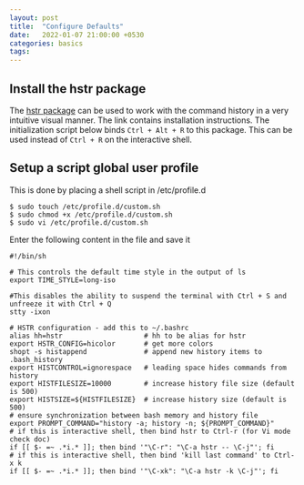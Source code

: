 ```yaml
---
layout: post
title:  "Configure Defaults"
date:   2022-01-07 21:00:00 +0530
categories: basics
tags: 
---
```


## Install the hstr package

The [hstr package](https://github.com/dvorka/hstr/) can be used to work with the command history in a very intuitive visual manner. The link contains installation instructions. The initialization script below binds `Ctrl + Alt + R` to this package. This can be used instead of `Ctrl + R` on the interactive shell.

## Setup a script global user profile

This is done by placing a shell script in /etc/profile.d

```
$ sudo touch /etc/profile.d/custom.sh
$ sudo chmod +x /etc/profile.d/custom.sh
$ sudo vi /etc/profile.d/custom.sh
```
Enter the following content in the file and save it
```
#!/bin/sh

# This controls the default time style in the output of ls
export TIME_STYLE=long-iso

#This disables the ability to suspend the terminal with Ctrl + S and unfreeze it with Ctrl + Q
stty -ixon

# HSTR configuration - add this to ~/.bashrc
alias hh=hstr                    # hh to be alias for hstr
export HSTR_CONFIG=hicolor       # get more colors
shopt -s histappend              # append new history items to .bash_history
export HISTCONTROL=ignorespace   # leading space hides commands from history
export HISTFILESIZE=10000        # increase history file size (default is 500)
export HISTSIZE=${HISTFILESIZE}  # increase history size (default is 500)
# ensure synchronization between bash memory and history file
export PROMPT_COMMAND="history -a; history -n; ${PROMPT_COMMAND}"
# if this is interactive shell, then bind hstr to Ctrl-r (for Vi mode check doc)
if [[ $- =~ .*i.* ]]; then bind '"\C-r": "\C-a hstr -- \C-j"'; fi
# if this is interactive shell, then bind 'kill last command' to Ctrl-x k
if [[ $- =~ .*i.* ]]; then bind '"\C-xk": "\C-a hstr -k \C-j"'; fi
```
